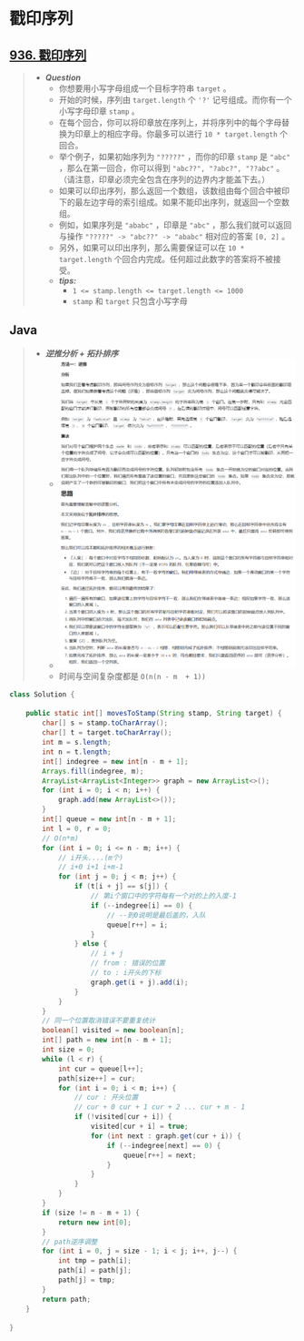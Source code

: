 # 戳印序列

## [936. 戳印序列](https://leetcode.cn/problems/stamping-the-sequence/)

> - ***Question***
>   - 你想要用小写字母组成一个目标字符串 `target` 。
>   - 开始的时候，序列由 `target.length` 个 `'?'` 记号组成。而你有一个小写字母印章 `stamp` 。
>   - 在每个回合，你可以将印章放在序列上，并将序列中的每个字母替换为印章上的相应字母。你最多可以进行 `10 * target.length`  个回合。
>   - 举个例子，如果初始序列为 `"?????"` ，而你的印章 `stamp` 是 `"abc"` ，那么在第一回合，你可以得到 `"abc??", "?abc?", "??abc"` 。（请注意，印章必须完全包含在序列的边界内才能盖下去。）
>   - 如果可以印出序列，那么返回一个数组，该数组由每个回合中被印下的最左边字母的索引组成。如果不能印出序列，就返回一个空数组。
>   - 例如，如果序列是 `"ababc"` ，印章是 `"abc"` ，那么我们就可以返回与操作 `"?????" -> "abc??" -> "ababc"` 相对应的答案 `[0, 2]` 。
>   - 另外，如果可以印出序列，那么需要保证可以在 `10 * target.length` 个回合内完成。任何超过此数字的答案将不被接受。
>   - ***tips:***
>     - `1 <= stamp.length <= target.length <= 1000`
>     - `stamp` 和 `target` 只包含小写字母

## Java

> - ***逆推分析 + 拓扑排序***
>   - ![images](images/戳印序列1.png)
>   - ![images](images/戳印序列2.png)
>   - 时间与空间复杂度都是 `O(n(n - m  + 1))`

```java
class Solution {

    public static int[] movesToStamp(String stamp, String target) {
        char[] s = stamp.toCharArray();
        char[] t = target.toCharArray();
        int m = s.length;
        int n = t.length;
        int[] indegree = new int[n - m + 1];
        Arrays.fill(indegree, m);
        ArrayList<ArrayList<Integer>> graph = new ArrayList<>();
        for (int i = 0; i < n; i++) {
            graph.add(new ArrayList<>());
        }
        int[] queue = new int[n - m + 1];
        int l = 0, r = 0;
        // O(n*m)
        for (int i = 0; i <= n - m; i++) {
            // i开头....(m个)
            // i+0 i+1 i+m-1
            for (int j = 0; j < m; j++) {
                if (t[i + j] == s[j]) {
                    // 第i个窗口中的字符每有一个对的上的入度-1
                    if (--indegree[i] == 0) {
                        // --到0说明是最后盖的，入队
                        queue[r++] = i;
                    }
                } else {
                    // i + j
                    // from : 错误的位置
                    // to : i开头的下标
                    graph.get(i + j).add(i);
                }
            }
        }
        // 同一个位置取消错误不要重复统计
        boolean[] visited = new boolean[n];
        int[] path = new int[n - m + 1];
        int size = 0;
        while (l < r) {
            int cur = queue[l++];
            path[size++] = cur;
            for (int i = 0; i < m; i++) {
                // cur : 开头位置
                // cur + 0 cur + 1 cur + 2 ... cur + m - 1
                if (!visited[cur + i]) {
                    visited[cur + i] = true;
                    for (int next : graph.get(cur + i)) {
                        if (--indegree[next] == 0) {
                            queue[r++] = next;
                        }
                    }
                }
            }
        }
        if (size != n - m + 1) {
            return new int[0];
        }
        // path逆序调整
        for (int i = 0, j = size - 1; i < j; i++, j--) {
            int tmp = path[i];
            path[i] = path[j];
            path[j] = tmp;
        }
        return path;
    }

}
```
